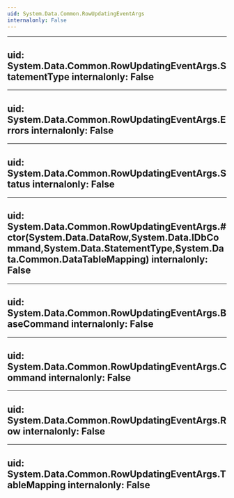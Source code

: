 ```yaml
---
uid: System.Data.Common.RowUpdatingEventArgs
internalonly: False
---
```


---
uid: System.Data.Common.RowUpdatingEventArgs.StatementType
internalonly: False
---

---
uid: System.Data.Common.RowUpdatingEventArgs.Errors
internalonly: False
---

---
uid: System.Data.Common.RowUpdatingEventArgs.Status
internalonly: False
---

---
uid: System.Data.Common.RowUpdatingEventArgs.#ctor(System.Data.DataRow,System.Data.IDbCommand,System.Data.StatementType,System.Data.Common.DataTableMapping)
internalonly: False
---

---
uid: System.Data.Common.RowUpdatingEventArgs.BaseCommand
internalonly: False
---

---
uid: System.Data.Common.RowUpdatingEventArgs.Command
internalonly: False
---

---
uid: System.Data.Common.RowUpdatingEventArgs.Row
internalonly: False
---

---
uid: System.Data.Common.RowUpdatingEventArgs.TableMapping
internalonly: False
---
